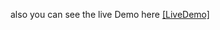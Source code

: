 also you can see the live Demo here 
<a href="https://mehrdad-mh.github.io/picture-in-picture-pishgaman-LIveDemo/"> [LiveDemo] </a>
